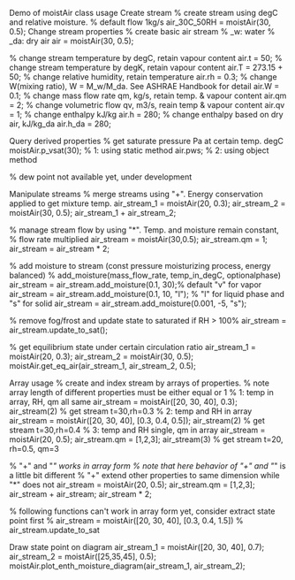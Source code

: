 Demo of moistAir class usage
Create stream
% create stream using degC and relative moisture.
% default flow 1kg/s
air_30C_50RH = moistAir(30, 0.5);
Change stream properties
% create basic air stream
%   _w: water
%   _da: dry air
air = moistAir(30, 0.5);

% change stream temperature by degC, retain vapour content
air.t = 50;
% change stream temperature by degK, retain vapour content
air.T = 273.15 + 50;
% change relative humidity, retain temperature
air.rh = 0.3;
% change W(mixing ratio), W = M_w/M_da. See ASHRAE Handbook for detail
air.W = 0.1;
% change mass flow rate qm, kg/s, retain temp. & vapour content
air.qm = 2;
% change volumetric flow qv, m3/s, reain temp & vapour content
air.qv = 1;
% change enthalpy kJ/kg
air.h = 280;
% change enthalpy based on dry air, kJ/kg_da
air.h_da = 280;

Query derived properties
% get saturate pressure Pa at certain temp. degC
moistAir.p_vsat(30); % 1: using static method
air.pws; % 2: using object method

% dew point not available yet, under development

Manipulate streams
% merge streams using "+". Energy conservation applied to get mixture temp.
air_stream_1 = moistAir(20, 0.3);
air_stream_2 = moistAir(30, 0.5);
air_stream_1 + air_stream_2;

% manage stream flow by using "*". Temp. and moisture remain constant,
% flow rate multiplied
air_stream = moistAir(30,0.5);
air_stream.qm = 1;
air_stream = air_stream * 2;

% add moisture to stream (const pressure moisturizing process, energy balanced)
% add_moisture(mass_flow_rate, temp_in_degC, optionalphase)
air_stream = air_stream.add_moisture(0.1, 30);% default "v" for vapor
air_stream = air_stream.add_moisture(0.1, 10, "l"); % "l" for liquid phase and "s" for solid
air_stream = air_stream.add_moisture(0.001, -5, "s");

% remove fog/frost and update state to saturated if RH > 100%
air_stream = air_stream.update_to_sat();

% get equilibrium state under certain circulation ratio
air_stream_1 = moistAir(20, 0.3);
air_stream_2 = moistAir(30, 0.5);
moistAir.get_eq_air(air_stream_1, air_stream_2, 0.5);

Array usage
% create and index stream by arrays of properties.
% note array length of different properties must be either equal or 1
% 1: temp in array, RH, qm all same
air_stream = moistAir([20, 30, 40], 0.3);
air_stream(2) % get stream t=30,rh=0.3
% 2: temp and RH in array
air_stream = moistAir([20, 30, 40], [0.3, 0.4, 0.5]);
air_stream(2) % get stream t=30,rh=0.4
% 3: temp and RH single, qm in array
air_stream = moistAir(20, 0.5);
air_stream.qm = [1,2,3];
air_stream(3) % get stream t=20, rh=0.5, qm=3

% "+" and "*" works in array form
% note that here behavior of "+" and "*"  is a little bit different
% "+" extend other properties to same dimension while "*" does not
air_stream = moistAir(20, 0.5);
air_stream.qm = [1,2,3];
air_stream + air_stream;
air_stream * 2;

% following functions can't work in array form yet, consider extract state point first
% air_stream = moistAir([20, 30, 40], [0.3, 0.4, 1.5])
% air_stream.update_to_sat

Draw state point on diagram
air_stream_1 = moistAir([20, 30, 40], 0.7);
air_stream_2 = moistAir([25,35,45], 0.5);
moistAir.plot_enth_moisture_diagram(air_stream_1, air_stream_2);
